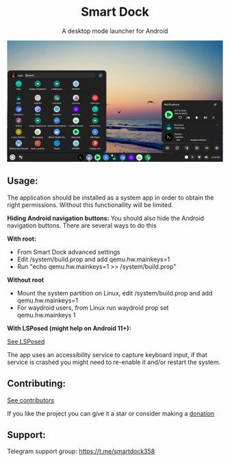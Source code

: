 <div align="center">
  <h1>Smart Dock</h1>
  A desktop mode launcher for Android
</div>

![Screenshot](screenshot.webp)

## Usage:
The application should be installed as a system app in order to obtain the right permissions.
Without this functionallity will be limited.

**Hiding Android navigation buttons:**
You should also hide the Android navigation buttons. There are several ways to do this

**With root:**
- From Smart Dock advanced settings
- Edit /system/build.prop and add qemu.hw.mainkeys=1
- Run "echo qemu.hw.mainkeys=1 >> /system/build.prop"

**Without root**
- Mount the system partition on Linux, edit /system/build.prop and add qemu.hw.mainkeys=1  
- For waydroid users, from Linux run waydroid prop set qemu.hw.mainkeys 1

**With LSPosed (might help on Android 11+):**

[See LSPosed](LSPosed.md)

The app uses an accessibility service to capture keyboard input, if that service is crashed you might need to re-enable it and/or restart the system.

## Contributing:

[See contributors](Contributors.md)

If you like the project you can give it a star or consider making a [donation](https://paypal.me/KSMaan7)

## Support:

Telegram support group: https://t.me/smartdock358
